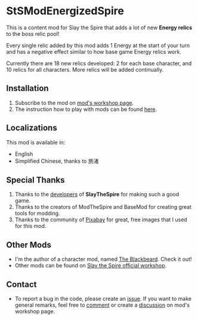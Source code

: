 # StSModEnergizedSpire

This is a content mod for Slay the Spire that adds a lot of new **Energy relics** to the boss relic pool!
 
Every single relic added by this mod adds 1 Energy at the start of your turn and has a negative effect similar to how base game Energy relics work.

Currently there are 18 new relics developed: 2 for each base character, and 10 relics for all characters. More relics will be added continually. 

## Installation ##
1. Subscribe to the mod on [mod's workshop page](https://steamcommunity.com/sharedfiles/filedetails/?id=1639939942).
2. The instruction how to play with mods can be found [here](https://steamcommunity.com/games/646570/announcements/detail/1714081669582224415).

## Localizations ##
This mod is available in:
- English
- Simplified Chinese, thanks to 旅渚

## Special Thanks ##
1. Thanks to the [developers](https://www.megacrit.com/) of **SlayTheSpire** for making such a good game.
2. Thanks to the creators of ModTheSpire and BaseMod for creating great tools for modding.
3. Thanks to the community of [Pixabay](https://pixabay.com) for great, free images that I used for this mod. 

## Other Mods ##
- I'm the author of a character mod, named [The Blackbeard](https://steamcommunity.com/sharedfiles/filedetails/?id=1612105245). Check it out! 
- Other mods can be found on [Slay the Spire official workshop](https://steamcommunity.com/app/646570/workshop/).

## Contact ##

- To report a bug in the code, please create an [issue](https://github.com/JohnnyBazooka89/StSModEnergizedSpire/issues). If you want to make general remarks, feel free to [comment](https://steamcommunity.com/sharedfiles/filedetails/comments/1639939942) or create a [discussion](https://steamcommunity.com/sharedfiles/filedetails/discussions/1639939942) on mod's workshop page.
